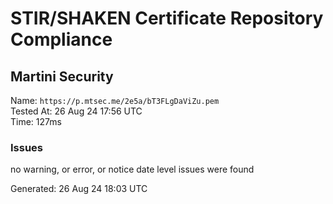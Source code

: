 # STIR/SHAKEN Certificate Repository Compliance

## Martini Security

Name: `https://p.mtsec.me/2e5a/bT3FLgDaViZu.pem`\
Tested At: 26 Aug 24 17:56 UTC\
Time: 127ms

### Issues

no warning, or error, or notice date level issues were found

Generated: 26 Aug 24 18:03 UTC
